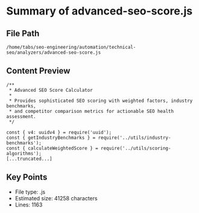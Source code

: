 # Summary of advanced-seo-score.js
  
## File Path
`/home/tabs/seo-engineering/automation/technical-seo/analyzers/advanced-seo-score.js`

## Content Preview
```
/**
 * Advanced SEO Score Calculator
 * 
 * Provides sophisticated SEO scoring with weighted factors, industry benchmarks,
 * and competitor comparison metrics for actionable SEO health assessment.
 */

const { v4: uuidv4 } = require('uuid');
const { getIndustryBenchmarks } = require('../utils/industry-benchmarks');
const { calculateWeightedScore } = require('../utils/scoring-algorithms');
[...truncated...]
```

## Key Points
- File type: .js
- Estimated size: 41258 characters
- Lines: 1163

